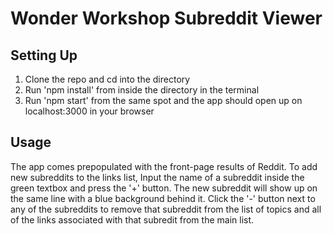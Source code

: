 # Wonder Workshop Subreddit Viewer

## Setting Up

1. Clone the repo and cd into the directory
2. Run 'npm install' from inside the directory in the terminal
3. Run 'npm start' from the same spot and the app should open up on localhost:3000 in your browser

## Usage
The app comes prepopulated with the front-page results of Reddit. To add new subreddits to the links list,
Input the name of a subreddit inside the green textbox and press the '+' button. The new subreddit will show
up on the same line with a blue background behind it. Click the '-' button next to any of the subreddits to
remove that subreddit from the list of topics and all of the links associated with that subredit from the main
list.
